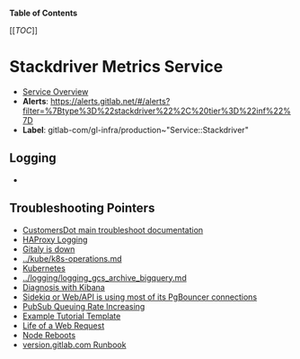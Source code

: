 <!-- MARKER: do not edit this section directly. Edit services/service-catalog.yml then run scripts/generate-docs -->

**Table of Contents**

[[_TOC_]]

# Stackdriver Metrics Service

* [Service Overview](https://dashboards.gitlab.net/d/USVj3qHmk/logging)
* **Alerts**: <https://alerts.gitlab.net/#/alerts?filter=%7Btype%3D%22stackdriver%22%2C%20tier%3D%22inf%22%7D>
* **Label**: gitlab-com/gl-infra/production~"Service::Stackdriver"

## Logging

* []()

## Troubleshooting Pointers

* [CustomersDot main troubleshoot documentation](../customersdot/overview.md)
* [HAProxy Logging](../frontend/haproxy-logging.md)
* [Gitaly is down](../gitaly/gitaly-down.md)
* [../kube/k8s-operations.md](../kube/k8s-operations.md)
* [Kubernetes](../kube/kubernetes.md)
* [../logging/logging_gcs_archive_bigquery.md](../logging/logging_gcs_archive_bigquery.md)
* [Diagnosis with Kibana](../onboarding/kibana-diagnosis.md)
* [Sidekiq or Web/API is using most of its PgBouncer connections](../pgbouncer/pgbouncer-saturation.md)
* [PubSub Queuing Rate Increasing](../pubsub/pubsub-queing.md)
* [Example Tutorial Template](../tutorials/example_tutorial_template.md)
* [Life of a Web Request](../tutorials/overview_life_of_a_web_request.md)
* [Node Reboots](../uncategorized/node-reboots.md)
* [version.gitlab.com Runbook](../version/version-gitlab-com.md)
<!-- END_MARKER -->

<!-- ## Summary -->

<!-- ## Architecture -->

<!-- ## Performance -->

<!-- ## Scalability -->

<!-- ## Availability -->

<!-- ## Durability -->

<!-- ## Security/Compliance -->

<!-- ## Monitoring/Alerting -->

<!-- ## Links to further Documentation -->
